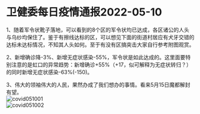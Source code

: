 # 卫健委每日疫情通报2022-05-10

1、随着军令状靴子落地，可以看到的8个区的军令状均已达成，各区诸公的人头与乌纱均保住了。鉴于有擦线达标的区，可以想见下面的街道村居应有犬牙交错的达标未达标情况，不知其人头如何。至于有没有区搞突击大家自行参考附图观赏。

2、新增确诊降-3%、新增无症状感染-55%，军令状是如此达成的。这里面要特别注意的是虹口的异常趋势：新增确诊+55%（+17，似可解释为无症状转归？）的同时新增无症状感染-63%(-150)。

3、伟大的领袖伟大的人民，果然办成了我们想办的事情。看来5月15日魔都解封有望。  
<img decoding="async" src="https://i0.wp.com/s2.loli.net/2022/05/11/kTyEqtfzJmlZWYc.jpg?w=640&#038;ssl=1" alt="covid051001" data-recalc-dims="1" />  
<img decoding="async" src="https://i0.wp.com/s2.loli.net/2022/05/11/kCQVGcJSeXMtRYu.jpg?w=640&#038;ssl=1" alt="covid051002" data-recalc-dims="1" />
